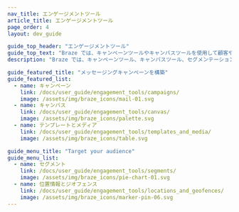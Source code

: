 ```yaml
---
nav_title: エンゲージメントツール
article_title: エンゲージメントツール
page_order: 4
layout: dev_guide

guide_top_header: "エンゲージメントツール"
guide_top_text: "Braze では、キャンペーンツールやキャンバスツールを使用して顧客やユーザーにリーチするためのさまざまな方法を提供しています。テンプレートやメディアツールを使用して最適化し、一貫性のあるコンテンツにすることもできます（さらに、画像やその他のコンテンツをアップロードすることも可能です）。そこから、セグメントとジオフェンスを作成し、場所やその他の属性でオーディエンスのターゲット設定ができます。<br> <br> Brazeのキャンバスやキャンペーンを使用して送信できるチャネルをお探しの場合は、<a href='/docs/user_guide/message_building_by_channel/'>チャネル別メッセージ作成</a>セクションをご覧ください。"
description: "Braze では、キャンペーンツール、キャンバスツール、セグメンテーションツールを使用して、顧客やユーザーにリーチするためのさまざまな方法を提供しています。テンプレートやメディアツールを使用して最適化し、一貫性のあるコンテンツにすることもできます。"

guide_featured_title: "メッセージングキャンペーンを構築"
guide_featured_list:
  - name: キャンペーン
    link: /docs/user_guide/engagement_tools/campaigns/
    image: /assets/img/braze_icons/mail-01.svg
  - name: キャンバス
    link: /docs/user_guide/engagement_tools/canvas/
    image: /assets/img/braze_icons/palette.svg
  - name: テンプレートとメディア
    link: /docs/user_guide/engagement_tools/templates_and_media/
    image: /assets/img/braze_icons/table.svg

guide_menu_title: "Target your audience"
guide_menu_list:
  - name: セグメント
    link: /docs/user_guide/engagement_tools/segments/
    image: /assets/img/braze_icons/pie-chart-01.svg
  - name: 位置情報とジオフェンス
    link: /docs/user_guide/engagement_tools/locations_and_geofences/
    image: /assets/img/braze_icons/marker-pin-06.svg
---
```

